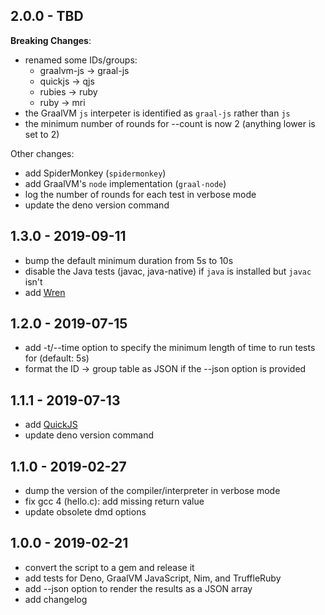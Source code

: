 ## 2.0.0 - TBD

**Breaking Changes**:

- renamed some IDs/groups:
  - graalvm-js -> graal-js
  - quickjs    -> qjs
  - rubies     -> ruby
  - ruby       -> mri
- the GraalVM `js` interpeter is identified as `graal-js` rather than `js`
- the minimum number of rounds for --count is now 2 (anything lower is set to 2)

Other changes:

- add SpiderMonkey (`spidermonkey`)
- add GraalVM's `node` implementation (`graal-node`)
- log the number of rounds for each test in verbose mode
- update the deno version command

## 1.3.0 - 2019-09-11

- bump the default minimum duration from 5s to 10s
- disable the Java tests (javac, java-native) if `java` is installed but
  `javac` isn't
- add [Wren](http://wren.io/)

## 1.2.0 - 2019-07-15

- add -t/--time option to specify the minimum length of time to run tests for
 (default: 5s)
- format the ID -> group table as JSON if the --json option is provided

## 1.1.1 - 2019-07-13

- add [QuickJS](https://bellard.org/quickjs/)
- update deno version command

## 1.1.0 - 2019-02-27

- dump the version of the compiler/interpreter in verbose mode
- fix gcc 4 (hello.c): add missing return value
- update obsolete dmd options

## 1.0.0 - 2019-02-21

- convert the script to a gem and release it
- add tests for Deno, GraalVM JavaScript, Nim, and TruffleRuby
- add --json option to render the results as a JSON array
- add changelog
